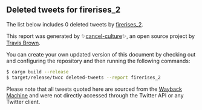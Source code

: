 ## Deleted tweets for firerises_2

The list below includes 0 deleted tweets by
[firerises_2](https://twitter.com/firerises_2).



This report was generated by ✨[cancel-culture](https://github.com/travisbrown/cancel-culture)✨,
an open source project by [Travis Brown](https://twitter.com/travisbrown).

You can create your own updated version of this document by checking out and configuring the
repository and then running the following commands:

```bash
$ cargo build --release
$ target/release/twcc deleted-tweets --report firerises_2
```

Please note that all tweets quoted here are sourced from the
[Wayback Machine](https://web.archive.org) and were not directly accessed through the Twitter API or
any Twitter client.

